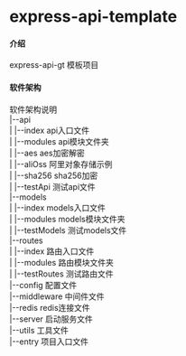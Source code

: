 # express-api-template

#### 介绍
express-api-gt 模板项目

#### 软件架构
软件架构说明  
|--api  
|  |--index  api入口文件  
|  |--modules  api模块文件夹  
|    |--aes  aes加密解密  
|    |--aliOss  阿里对象存储示例  
|    |--sha256  sha256加密  
|    |--testApi  测试api文件  
|--models  
|  |--index  models入口文件  
|  |--modules  models模块文件夹  
|    |--testModels  测试models文件  
|--routes  
|  |--index  路由入口文件  
|  |--modules  路由模块文件夹  
|    |--testRoutes  测试路由文件  
|--config  配置文件  
|--middleware  中间件文件  
|--redis  redis连接文件  
|--server  启动服务文件  
|--utils  工具文件  
|--entry  项目入口文件  

